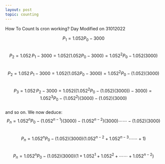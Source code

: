 ```yaml
---
layout: post
topic: counting
---
```


How To Count
Is cron working?
Day 
Modified on 31012022

$$P_{1}=1.052P_{0}-3000$$  
$$P_{2}=1.052\,P_{1}-3000=1.052(1.052P_{0}-3000)=1.052^{2}P_{0}-1.052(3000)$$  
$$P_{2}=1.052\,P_{1}-3000=1.052(1.052P_{0}-3000)=1.052^{2}P_{0}-(1.052)(3000)$$  
$$P_{3}=1.052\,P_{2}-3000=1.052((1.052^{2}P_{0}-(1.052)(3000))-3000)=1.052^{3}P_{0}-(1.052^{2})(3000)-(1.052)(3000)$$  
and so on. We now deduce:  
$$P_{n}=1.052^{n}P_{0}-(1.052^{n-1})(3000)-(1.052^{n-2})(3000)\cdots\cdots-(1.052)(3000)$$  
$$P_{n}=1.052^{n}P_{0}-(1.052)(3000)(1.052^{n-2}+1.052^{n-3}\cdots\cdots+1)$$  
$$P_{n}=1.052^{n}P_{0}-(1.052)(3000)(1+1.052^{1}+1.052^{2}+\cdots\cdots+1.052^{n-2})$$  
<? This equation includes a geometric series of n-1 terms with first term 1 and common ratio 1.052.  
$$ \[P_{n}=1.052^{n}P_{0}-(1.052)(3000)(\frac{1(1-1.052^{n-1})}{1-1.052})\]$$  
\[P_{n}=1.052^{n}P_{0}+(60692.308)(1-1.052^{n-1})\]
The line above is the solution to the difference equation.
But if we had expressed \[ 1.052\] as the rational number \[ \frac{1052}{1000} \], we would have arrived at the solution to the difference equation expressed as
\[ P_{n}=150000 {{\left( \frac{1052}{1000}\right) }^{n}}-\frac{\frac{1052}{1000} (3000) \left( 1-{{\left( \frac{1052}{1000}\right) }^{n-1}}\right) }{1-\frac{1052}{1000}}\mbox{} \]
From this we can see the effect of changing the interest rate or the annual fee. 

Node 1 true feedback

The value \[P_{n}\] of Kate's investment after n years is given by 

\[ P_{n}=150000 {{\left( \frac{1052}{1000}\right) }^{n}}-\frac{\frac{1052}{1000} (3000) \left( 1-{{\left( \frac{1052}{1000}\right) }^{n-1}}\right) }{1-\frac{1052}{1000}}\mbox{} \]

 We conclude that the value \[P_{6}\] of Kate's investment after 6 years is given by 

\[ P_{6}=150000 {{\left( \frac{1052}{1000}\right) }^{6}}-\frac{\frac{1052}{1000} 3000 \left( 1-{{\left( \frac{1052}{1000}\right) }^{6-1}}\right) }{1-\frac{1052}{1000}}\mbox{} \]

Using a calculator, we get

\[ P_{6}=185813.9201755202 \]


Node 1 true feedback

When Cormac offes 5.2% with a 3000 Euro fee, we have seen that the value \[P_{6}\] of Kate's investment after 6 years is given by 

\[ P_{6}=150000 {{\left( \frac{1052}{1000}\right) }^{6}}-\frac{\frac{1052}{1000} 3000 \left( 1-{{\left( \frac{1052}{1000}\right) }^{6-1}}\right) }{1-\frac{1052}{1000}}\mbox{} \]

We may deduce that when Ruth offes 4.3% with a 2000 Euro fee, the value \[P_{6}\] of Kate's investment after 6 years is given by 

\[ P_{6}=150000 {{\left( \frac{1043}{1000}\right) }^{6}}-\frac{\frac{1043}{1000} 2000 \left( 1-{{\left( \frac{1043}{1000}\right) }^{6-1}}\right) }{1-\frac{1043}{1000}}\mbox{} \]

Using a calculator, we get

\[ P_{6}=3:181740.2100284243\]
?>